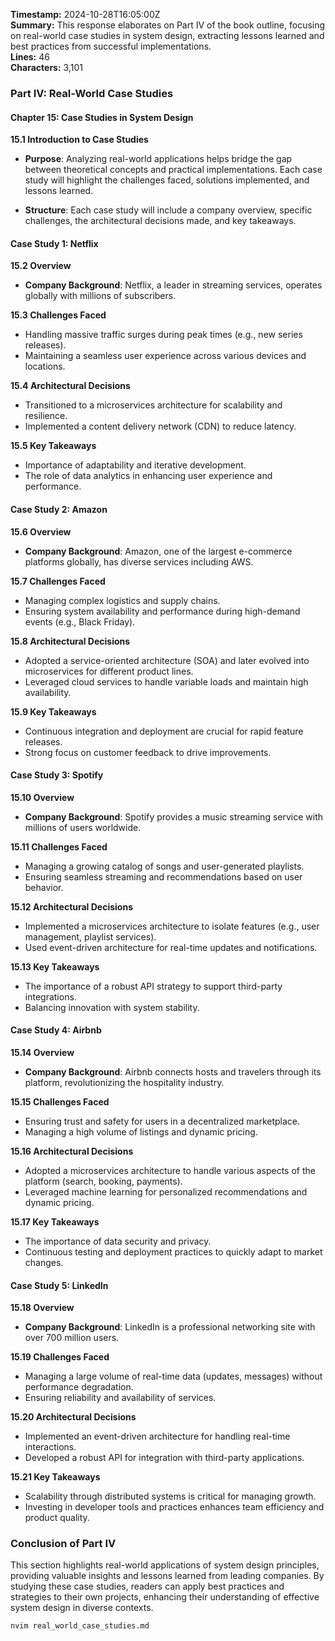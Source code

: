 **Timestamp:** 2024-10-28T16:05:00Z  
**Summary:** This response elaborates on Part IV of the book outline, focusing on real-world case studies in system design, extracting lessons learned and best practices from successful implementations.  
**Lines:** 46  
**Characters:** 3,101  

### Part IV: Real-World Case Studies

#### Chapter 15: Case Studies in System Design

**15.1 Introduction to Case Studies**  
- **Purpose**: Analyzing real-world applications helps bridge the gap between theoretical concepts and practical implementations. Each case study will highlight the challenges faced, solutions implemented, and lessons learned.

- **Structure**: Each case study will include a company overview, specific challenges, the architectural decisions made, and key takeaways.

#### Case Study 1: Netflix

**15.2 Overview**  
- **Company Background**: Netflix, a leader in streaming services, operates globally with millions of subscribers.

**15.3 Challenges Faced**  
- Handling massive traffic surges during peak times (e.g., new series releases).
- Maintaining a seamless user experience across various devices and locations.

**15.4 Architectural Decisions**  
- Transitioned to a microservices architecture for scalability and resilience.
- Implemented a content delivery network (CDN) to reduce latency.

**15.5 Key Takeaways**  
- Importance of adaptability and iterative development.
- The role of data analytics in enhancing user experience and performance.

#### Case Study 2: Amazon

**15.6 Overview**  
- **Company Background**: Amazon, one of the largest e-commerce platforms globally, has diverse services including AWS.

**15.7 Challenges Faced**  
- Managing complex logistics and supply chains.
- Ensuring system availability and performance during high-demand events (e.g., Black Friday).

**15.8 Architectural Decisions**  
- Adopted a service-oriented architecture (SOA) and later evolved into microservices for different product lines.
- Leveraged cloud services to handle variable loads and maintain high availability.

**15.9 Key Takeaways**  
- Continuous integration and deployment are crucial for rapid feature releases.
- Strong focus on customer feedback to drive improvements.

#### Case Study 3: Spotify

**15.10 Overview**  
- **Company Background**: Spotify provides a music streaming service with millions of users worldwide.

**15.11 Challenges Faced**  
- Managing a growing catalog of songs and user-generated playlists.
- Ensuring seamless streaming and recommendations based on user behavior.

**15.12 Architectural Decisions**  
- Implemented a microservices architecture to isolate features (e.g., user management, playlist services).
- Used event-driven architecture for real-time updates and notifications.

**15.13 Key Takeaways**  
- The importance of a robust API strategy to support third-party integrations.
- Balancing innovation with system stability.

#### Case Study 4: Airbnb

**15.14 Overview**  
- **Company Background**: Airbnb connects hosts and travelers through its platform, revolutionizing the hospitality industry.

**15.15 Challenges Faced**  
- Ensuring trust and safety for users in a decentralized marketplace.
- Managing a high volume of listings and dynamic pricing.

**15.16 Architectural Decisions**  
- Adopted a microservices architecture to handle various aspects of the platform (search, booking, payments).
- Leveraged machine learning for personalized recommendations and dynamic pricing.

**15.17 Key Takeaways**  
- The importance of data security and privacy.
- Continuous testing and deployment practices to quickly adapt to market changes.

#### Case Study 5: LinkedIn

**15.18 Overview**  
- **Company Background**: LinkedIn is a professional networking site with over 700 million users.

**15.19 Challenges Faced**  
- Managing a large volume of real-time data (updates, messages) without performance degradation.
- Ensuring reliability and availability of services.

**15.20 Architectural Decisions**  
- Implemented an event-driven architecture for handling real-time interactions.
- Developed a robust API for integration with third-party applications.

**15.21 Key Takeaways**  
- Scalability through distributed systems is critical for managing growth.
- Investing in developer tools and practices enhances team efficiency and product quality.

### Conclusion of Part IV
This section highlights real-world applications of system design principles, providing valuable insights and lessons learned from leading companies. By studying these case studies, readers can apply best practices and strategies to their own projects, enhancing their understanding of effective system design in diverse contexts.

```bash
nvim real_world_case_studies.md
```
